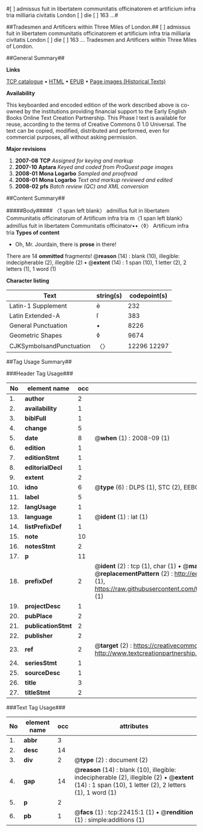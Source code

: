 #[ ] admissus fuit in libertatem communitatis officinatorem et artificium infra tria milliaria civitatis London [ ] die [ ] 163 ...#

##Tradesmen and Artificers within Three Miles of London.##
[ ] admissus fuit in libertatem communitatis officinatorem et artificium infra tria milliaria civitatis London [ ] die [ ] 163 ...
Tradesmen and Artificers within Three Miles of London.

##General Summary##

**Links**

[TCP catalogue](http://www.ota.ox.ac.uk/tcp/)  • 
[HTML](http://tei.it.ox.ac.uk/tcp/Texts-HTML/free/A06/A06316.html)  • 
[EPUB](http://tei.it.ox.ac.uk/tcp/Texts-EPUB/free/A06/A06316.epub) • 
[Page images (Historical Texts)](https://data.historicaltexts.jisc.ac.uk/view?pubId=eebo-99856788e&pageId=eebo-99856788e-22415-1)

**Availability**

This keyboarded and encoded edition of the
	       work described above is co-owned by the institutions
	       providing financial support to the Early English Books
	       Online Text Creation Partnership. This Phase I text is
	       available for reuse, according to the terms of Creative
	       Commons 0 1.0 Universal. The text can be copied,
	       modified, distributed and performed, even for
	       commercial purposes, all without asking permission.

**Major revisions**

1. __2007-08__ __TCP__ *Assigned for keying and markup*
1. __2007-10__ __Aptara__ *Keyed and coded from ProQuest page images*
1. __2008-01__ __Mona Logarbo__ *Sampled and proofread*
1. __2008-01__ __Mona Logarbo__ *Text and markup reviewed and edited*
1. __2008-02__ __pfs__ *Batch review (QC) and XML conversion*

##Content Summary##

#####Body#####
〈1 span left blank〉 admiſſus fuit in libertatem Communitatis officinatorum of
Artificum infra tria m〈1 span left blank〉 admiſſus fuit in libertatem Communitatis officinator••〈◊〉 
Artificum infra tria 
**Types of content**

  * Oh, Mr. Jourdain, there is **prose** in there!

There are 14 **ommitted** fragments! 
 @__reason__ (14) : blank (10), illegible: indecipherable (2), illegible (2)  •  @__extent__ (14) : 1 span (10), 1 letter (2), 2 letters (1), 1 word (1)

**Character listing**


|Text|string(s)|codepoint(s)|
|---|---|---|
|Latin-1 Supplement|è|232|
|Latin Extended-A|ſ|383|
|General Punctuation|•|8226|
|Geometric Shapes|◊|9674|
|CJKSymbolsandPunctuation|〈〉|12296 12297|

##Tag Usage Summary##

###Header Tag Usage###

|No|element name|occ|attributes|
|---|---|---|---|
|1.|__author__|2||
|2.|__availability__|1||
|3.|__biblFull__|1||
|4.|__change__|5||
|5.|__date__|8| @__when__ (1) : 2008-09 (1)|
|6.|__edition__|1||
|7.|__editionStmt__|1||
|8.|__editorialDecl__|1||
|9.|__extent__|2||
|10.|__idno__|6| @__type__ (6) : DLPS (1), STC (2), EEBO-CITATION (1), PROQUEST (1), VID (1)|
|11.|__label__|5||
|12.|__langUsage__|1||
|13.|__language__|1| @__ident__ (1) : lat (1)|
|14.|__listPrefixDef__|1||
|15.|__note__|10||
|16.|__notesStmt__|2||
|17.|__p__|11||
|18.|__prefixDef__|2| @__ident__ (2) : tcp (1), char (1)  •  @__matchPattern__ (2) : ([0-9\-]+):([0-9IVX]+) (1), (.+) (1)  •  @__replacementPattern__ (2) : http://eebo.chadwyck.com/downloadtiff?vid=$1&page=$2 (1), https://raw.githubusercontent.com/textcreationpartnership/Texts/master/tcpchars.xml#$1 (1)|
|19.|__projectDesc__|1||
|20.|__pubPlace__|2||
|21.|__publicationStmt__|2||
|22.|__publisher__|2||
|23.|__ref__|2| @__target__ (2) : https://creativecommons.org/publicdomain/zero/1.0/ (1), http://www.textcreationpartnership.org/docs/. (1)|
|24.|__seriesStmt__|1||
|25.|__sourceDesc__|1||
|26.|__title__|3||
|27.|__titleStmt__|2||


###Text Tag Usage###

|No|element name|occ|attributes|
|---|---|---|---|
|1.|__abbr__|3||
|2.|__desc__|14||
|3.|__div__|2| @__type__ (2) : document (2)|
|4.|__gap__|14| @__reason__ (14) : blank (10), illegible: indecipherable (2), illegible (2)  •  @__extent__ (14) : 1 span (10), 1 letter (2), 2 letters (1), 1 word (1)|
|5.|__p__|2||
|6.|__pb__|1| @__facs__ (1) : tcp:22415:1 (1)  •  @__rendition__ (1) : simple:additions (1)|
